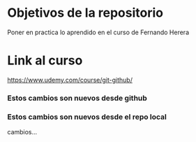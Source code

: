 # Objetivos de la repositorio

Poner en practica lo aprendido en el curso de Fernando Herera

# Link al curso

https://www.udemy.com/course/git-github/

### Estos cambios son nuevos desde github
### Estos cambios son nuevos desde el repo local

cambios...
